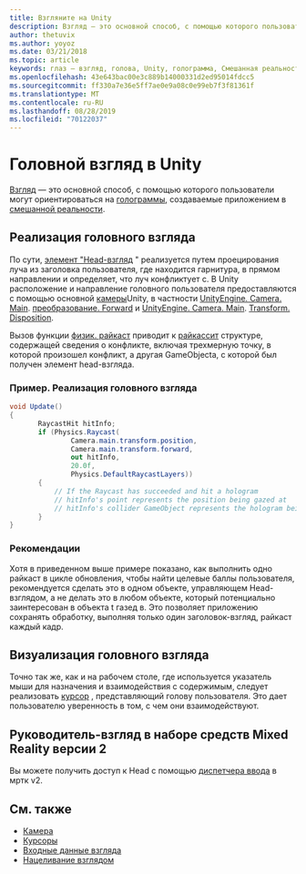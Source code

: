 ```yaml
---
title: Взгляните на Unity
description: Взгляд — это основной способ, с помощью которого пользователи могут ориентироваться на голограммы, создаваемые приложением в смешанной реальности.
author: thetuvix
ms.author: yoyoz
ms.date: 03/21/2018
ms.topic: article
keywords: глаз — взгляд, голова, Unity, голограмма, Смешанная реальность
ms.openlocfilehash: 43e643bac00e3c889b14000331d2ed95014fdcc5
ms.sourcegitcommit: ff330a7e36e5ff7ae0e9a08c0e99eb7f3f81361f
ms.translationtype: MT
ms.contentlocale: ru-RU
ms.lasthandoff: 08/28/2019
ms.locfileid: "70122037"
---
```

# <a name="head-gaze-in-unity"></a>Головной взгляд в Unity

[Взгляд](gaze.md) — это основной способ, с помощью которого пользователи могут ориентироваться на [голограммы](hologram.md), создаваемые приложением в [смешанной реальности](mixed-reality.md).


## <a name="implementing-head-gaze"></a>Реализация головного взгляда

По сути, [элемент "Head-взгляд](gaze.md) " реализуется путем проецирования луча из заголовка пользователя, где находится гарнитура, в прямом направлении и определяет, что луч конфликтует с. В Unity расположение и направление головного пользователя предоставляются с помощью основной [камеры](camera-in-unity.md)Unity, в частности [UnityEngine. Camera. Main](http://docs.unity3d.com/ScriptReference/Camera-main.html). [преобразование. Forward](http://docs.unity3d.com/ScriptReference/Transform-forward.html) и [UnityEngine. Camera. Main](http://docs.unity3d.com/ScriptReference/Camera-main.html). [Transform. Disposition](http://docs.unity3d.com/ScriptReference/Transform-position.html).

Вызов функции [физик. райкаст](http://docs.unity3d.com/ScriptReference/Physics.Raycast.html) приводит к [райкассит](http://docs.unity3d.com/ScriptReference/RaycastHit.html) структуре, содержащей сведения о конфликте, включая трехмерную точку, в которой произошел конфликт, а другая GameObjectа, с которой был получен элемент head-взгляда.

### <a name="example-implement-head-gaze"></a>Пример. Реализация головного взгляда

```cs
void Update()
{
       RaycastHit hitInfo;
       if (Physics.Raycast(
               Camera.main.transform.position,
               Camera.main.transform.forward,
               out hitInfo,
               20.0f,
               Physics.DefaultRaycastLayers))
       {
           // If the Raycast has succeeded and hit a hologram
           // hitInfo's point represents the position being gazed at
           // hitInfo's collider GameObject represents the hologram being gazed at
       }
}
```

### <a name="best-practices"></a>Рекомендации

Хотя в приведенном выше примере показано, как выполнить одно райкаст в цикле обновления, чтобы найти целевые баллы пользователя, рекомендуется сделать это в одном объекте, управляющем Head-взглядом, а не делать это в любом объекте, который потенциально заинтересован в объекта t газед в. Это позволяет приложению сохранять обработку, выполняя только один заголовок-взгляд, райкаст каждый кадр.

## <a name="visualizing-head-gaze"></a>Визуализация головного взгляда

Точно так же, как и на рабочем столе, где используется указатель мыши для назначения и взаимодействия с содержимым, следует реализовать [курсор](cursors.md) , представляющий голову пользователя. Это дает пользователю уверенность в том, с чем они взаимодействуют.

## <a name="head-gaze-in-the-mixed-reality-toolkit-v2"></a>Руководитель-взгляд в наборе средств Mixed Reality версии 2
Вы можете получить доступ к Head с помощью [диспетчера ввода](https://microsoft.github.io/MixedRealityToolkit-Unity/Documentation/Input/Overview.html) в мртк v2.

## <a name="see-also"></a>См. также
* [Камера](camera-in-unity.md)
* [Курсоры](cursors.md)
* [Входные данные взгляда](gaze.md)
* [Нацеливание взглядом](gaze-targeting.md)

